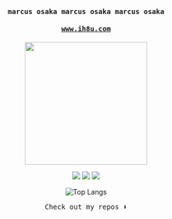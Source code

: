 <h4 align="center"><samp> marcus osaka marcus osaka marcus osaka</samp></h4>
<h4 align="center"><samp><a href="https://marcusosaka.vercel.app">www.ih8u.com</a></samp></h4>

<p align="center">
  <img width="250" src="https://64.media.tumblr.com/81f442d1dbcb8629e5585f0b27730dc2/71887f69affffef6-4e/s1280x1920/47ba56627b3276ad865104c82b234214ff86bdb4.gif">
</p>


<p align="center">
<a href= "https://dev.to/osakareaper"><img src="https://img.icons8.com/windows/32/ffffff/dev.png"/></a>
<a href= "https://twitter.com/osakamarcus"><img src="https://img.icons8.com/material-outlined/32/ffffff/twitter.png"/></a>
<a href= "https://instagram.com/osakamarcus"><img src="https://img.icons8.com/material-outlined/32/ffffff/instagram.png"/></a>
</p>

<div align="center">
  <img src="https://github-readme-stats.vercel.app/api/top-langs/?username=osakareaper&layout=donut-vertical&theme=tokyonight" alt="Top Langs">
</div>

<p align="center"><samp>
Check out my repos ⬇️  
  </samp> 
</p>
